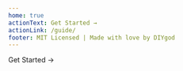 ```yaml
---
home: true
actionText: Get Started →
actionLink: /guide/
footer: MIT Licensed | Made with love by DIYgod
---
```


<div>
  <DPlayer :immediate="true"></DPlayer>
</div>

<div class="hero custom"><p class="action"><router-link to="/guide/" class="nav-link action-button">Get Started →</router-link></p></div>
